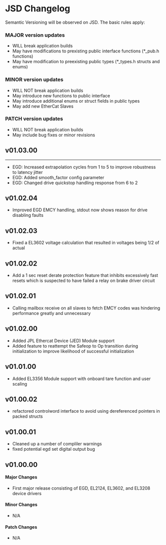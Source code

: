 # JSD Changelog

Semantic Versioning will be observed on JSD. The basic rules apply:

### MAJOR version updates 
- WILL break application builds
- May have modifications to prexisting public interface functions (*_pub.h functions)
- May have modification to preexisting public types (*_types.h structs and enums)

### MINOR version updates
- WILL NOT break application builds
- May introduce new functions to public interface
- May introduce additional enums or struct fields in public types
- May add new EtherCat Slaves

### PATCH version updates
- WILL NOT break application builds
- May include bug fixes or minor revisions

## v01.03.00

---

* EGD: Increased extrapolation cycles from 1 to 5 to improve robustness to latency jitter
* EGD: Added smooth_factor config parameter
* EGD: Changed drive quickstop handling response from 6 to 2



## v01.02.04
- Improved EGD EMCY handling, stdout now shows reason for drive disabling faults

## v01.02.03
- Fixed a EL3602 voltage calculation that resulted in voltages being 1/2 of actual

## v01.02.02
- Add a 1 sec reset derate protection feature that inhibits excessively fast resets which is suspected to have failed a relay on brake driver circuit

## v01.02.01
- Calling mailbox receive on all slaves to fetch EMCY codes was hindering performance greatly and unnecessary

## v01.02.00
- Added JPL Ethercat Device (JED) Module support
- Added feature to reattempt the Safeop to Op transition during initialization to improve likelihood of successful initialization

## v01.01.00
- Added EL3356 Module support with onboard tare function and user scaling

## v01.00.02
- refactored controlword interface to avoid using dereferenced pointers in packed structs

## v01.00.01
- Cleaned up a number of compliler warnings
- fixed potential egd set digital output bug

## v01.00.00
#### Major Changes
- First major release consisting of EGD, EL2124, EL3602, and EL3208 device drivers
#### Minor Changes
- N/A 
#### Patch Changes
- N/A
